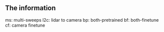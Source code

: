 ## The information
ms: multi-sweeps
l2c: lidar to camera
bp: both-pretrained
bf: both-finetune
cf: camera finetune